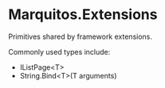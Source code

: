 # Marquitos.Extensions

Primitives shared by framework extensions. 

Commonly used types include: 
- IListPage\<T\>
- String.Bind\<T\>(T arguments)
